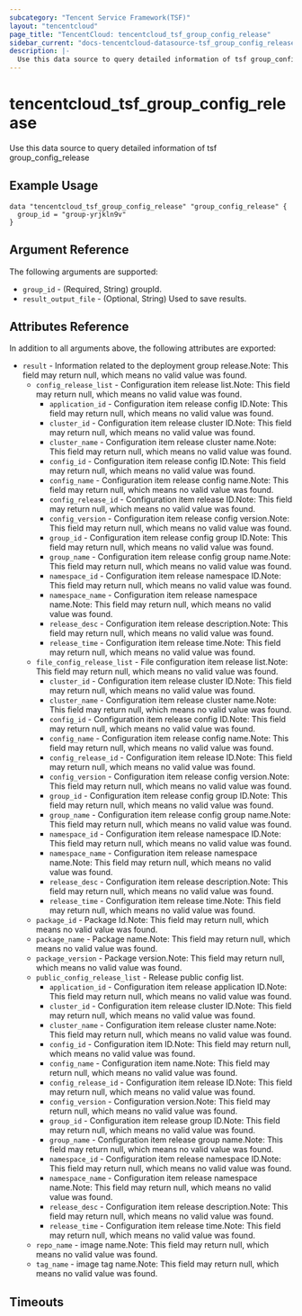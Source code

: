 ```yaml
---
subcategory: "Tencent Service Framework(TSF)"
layout: "tencentcloud"
page_title: "TencentCloud: tencentcloud_tsf_group_config_release"
sidebar_current: "docs-tencentcloud-datasource-tsf_group_config_release"
description: |-
  Use this data source to query detailed information of tsf group_config_release
---
```


# tencentcloud_tsf_group_config_release

Use this data source to query detailed information of tsf group_config_release

## Example Usage

```hcl
data "tencentcloud_tsf_group_config_release" "group_config_release" {
  group_id = "group-yrjkln9v"
}
```

## Argument Reference

The following arguments are supported:

* `group_id` - (Required, String) groupId.
* `result_output_file` - (Optional, String) Used to save results.

## Attributes Reference

In addition to all arguments above, the following attributes are exported:

* `result` - Information related to the deployment group release.Note: This field may return null, which means no valid value was found.
  * `config_release_list` - Configuration item release list.Note: This field may return null, which means no valid value was found.
    * `application_id` - Configuration item release config ID.Note: This field may return null, which means no valid value was found.
    * `cluster_id` - Configuration item release cluster ID.Note: This field may return null, which means no valid value was found.
    * `cluster_name` - Configuration item release cluster name.Note: This field may return null, which means no valid value was found.
    * `config_id` - Configuration item release config ID.Note: This field may return null, which means no valid value was found.
    * `config_name` - Configuration item release config name.Note: This field may return null, which means no valid value was found.
    * `config_release_id` - Configuration item release ID.Note: This field may return null, which means no valid value was found.
    * `config_version` - Configuration item release config version.Note: This field may return null, which means no valid value was found.
    * `group_id` - Configuration item release config group ID.Note: This field may return null, which means no valid value was found.
    * `group_name` - Configuration item release config group name.Note: This field may return null, which means no valid value was found.
    * `namespace_id` - Configuration item release namespace ID.Note: This field may return null, which means no valid value was found.
    * `namespace_name` - Configuration item release namespace name.Note: This field may return null, which means no valid value was found.
    * `release_desc` - Configuration item release description.Note: This field may return null, which means no valid value was found.
    * `release_time` - Configuration item release time.Note: This field may return null, which means no valid value was found.
  * `file_config_release_list` - File configuration item release list.Note: This field may return null, which means no valid value was found.
    * `cluster_id` - Configuration item release cluster ID.Note: This field may return null, which means no valid value was found.
    * `cluster_name` - Configuration item release cluster name.Note: This field may return null, which means no valid value was found.
    * `config_id` - Configuration item release config ID.Note: This field may return null, which means no valid value was found.
    * `config_name` - Configuration item release config name.Note: This field may return null, which means no valid value was found.
    * `config_release_id` - Configuration item release ID.Note: This field may return null, which means no valid value was found.
    * `config_version` - Configuration item release config version.Note: This field may return null, which means no valid value was found.
    * `group_id` - Configuration item release config group ID.Note: This field may return null, which means no valid value was found.
    * `group_name` - Configuration item release config group name.Note: This field may return null, which means no valid value was found.
    * `namespace_id` - Configuration item release namespace ID.Note: This field may return null, which means no valid value was found.
    * `namespace_name` - Configuration item release namespace name.Note: This field may return null, which means no valid value was found.
    * `release_desc` - Configuration item release description.Note: This field may return null, which means no valid value was found.
    * `release_time` - Configuration item release time.Note: This field may return null, which means no valid value was found.
  * `package_id` - Package Id.Note: This field may return null, which means no valid value was found.
  * `package_name` - Package name.Note: This field may return null, which means no valid value was found.
  * `package_version` - Package version.Note: This field may return null, which means no valid value was found.
  * `public_config_release_list` - Release public config list.
    * `application_id` - Configuration item release application ID.Note: This field may return null, which means no valid value was found.
    * `cluster_id` - Configuration item release cluster ID.Note: This field may return null, which means no valid value was found.
    * `cluster_name` - Configuration item release cluster name.Note: This field may return null, which means no valid value was found.
    * `config_id` - Configuration item  ID.Note: This field may return null, which means no valid value was found.
    * `config_name` - Configuration item name.Note: This field may return null, which means no valid value was found.
    * `config_release_id` - Configuration item release ID.Note: This field may return null, which means no valid value was found.
    * `config_version` - Configuration version.Note: This field may return null, which means no valid value was found.
    * `group_id` - Configuration item release group ID.Note: This field may return null, which means no valid value was found.
    * `group_name` - Configuration item release group name.Note: This field may return null, which means no valid value was found.
    * `namespace_id` - Configuration item release namespace ID.Note: This field may return null, which means no valid value was found.
    * `namespace_name` - Configuration item release namespace name.Note: This field may return null, which means no valid value was found.
    * `release_desc` - Configuration item release description.Note: This field may return null, which means no valid value was found.
    * `release_time` - Configuration item release time.Note: This field may return null, which means no valid value was found.
  * `repo_name` - image name.Note: This field may return null, which means no valid value was found.
  * `tag_name` - image tag name.Note: This field may return null, which means no valid value was found.


## Timeouts

<no value>


